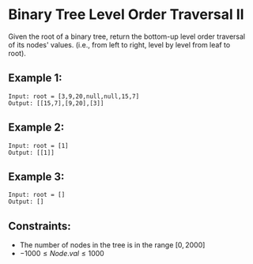 # Binary Tree Level Order Traversal II

Given the root of a binary tree, return the bottom-up level order traversal  
of its nodes' values. (i.e., from left to right, level by level from leaf to  
root).

 

## Example 1:

    Input: root = [3,9,20,null,null,15,7]
    Output: [[15,7],[9,20],[3]]

## Example 2:

    Input: root = [1]
    Output: [[1]]

## Example 3:

    Input: root = []
    Output: []

 

## Constraints:

* The number of nodes in the tree is in the range $[0, 2000]$
* $-1000 \le Node.val \le 1000$

